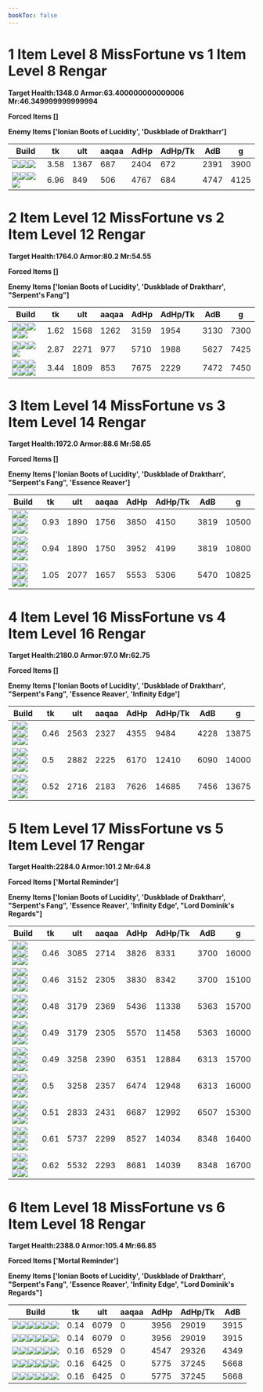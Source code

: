 ```yaml
---
bookToc: false
---
```


# 1 Item Level 8 MissFortune vs 1 Item Level 8 Rengar

**Target Health:1348.0 Armor:63.400000000000006 Mr:46.349999999999994**


**Forced Items []**


**Enemy Items ['Ionian Boots of Lucidity', 'Duskblade of Draktharr']**




Build | tk | ult | aaqaa | AdHp | AdHp/Tk | AdB | g
-|-|-|-|-|-|-|-
![](/item/3142.png)![](/item/1055.png)![](/item/1036.png)|3.58|1367|687|2404|672|2391|3900
![](/item/8001.png)![](/item/1001.png)![](/item/1055.png)![](/item/1037.png)|6.96|849|506|4767|684|4747|4125




























































# 2 Item Level 12 MissFortune vs 2 Item Level 12 Rengar

**Target Health:1764.0 Armor:80.2 Mr:54.55**


**Forced Items []**


**Enemy Items ['Ionian Boots of Lucidity', 'Duskblade of Draktharr', "Serpent's Fang"]**




Build | tk | ult | aaqaa | AdHp | AdHp/Tk | AdB | g
-|-|-|-|-|-|-|-
![](/item/6672.png)![](/item/3124.png)![](/item/1001.png)![](/item/1055.png)![](/item/1036.png)|1.62|1568|1262|3159|1954|3130|7300
![](/item/3142.png)![](/item/3026.png)![](/item/1055.png)![](/item/1037.png)|2.87|2271|977|5710|1988|5627|7425
![](/item/3026.png)![](/item/6673.png)![](/item/1001.png)![](/item/1055.png)![](/item/1036.png)![](/item/1036.png)|3.44|1809|853|7675|2229|7472|7450




























































# 3 Item Level 14 MissFortune vs 3 Item Level 14 Rengar

**Target Health:1972.0 Armor:88.6 Mr:58.65**


**Forced Items []**


**Enemy Items ['Ionian Boots of Lucidity', 'Duskblade of Draktharr', "Serpent's Fang", 'Essence Reaver']**




Build | tk | ult | aaqaa | AdHp | AdHp/Tk | AdB | g
-|-|-|-|-|-|-|-
![](/item/6672.png)![](/item/3124.png)![](/item/3091.png)![](/item/1001.png)![](/item/1055.png)![](/item/1036.png)|0.93|1890|1756|3850|4150|3819|10500
![](/item/3091.png)![](/item/3153.png)![](/item/3124.png)![](/item/1001.png)![](/item/1055.png)![](/item/1036.png)|0.94|1890|1750|3952|4199|3819|10800
![](/item/6672.png)![](/item/3124.png)![](/item/6673.png)![](/item/1001.png)![](/item/1055.png)![](/item/1037.png)|1.05|2077|1657|5553|5306|5470|10825




























































# 4 Item Level 16 MissFortune vs 4 Item Level 16 Rengar

**Target Health:2180.0 Armor:97.0 Mr:62.75**


**Forced Items []**


**Enemy Items ['Ionian Boots of Lucidity', 'Duskblade of Draktharr', "Serpent's Fang", 'Essence Reaver', 'Infinity Edge']**




Build | tk | ult | aaqaa | AdHp | AdHp/Tk | AdB | g
-|-|-|-|-|-|-|-
![](/item/6672.png)![](/item/3124.png)![](/item/3115.png)![](/item/3153.png)![](/item/1001.png)![](/item/1037.png)|0.46|2563|2327|4355|9484|4228|13875
![](/item/6672.png)![](/item/3124.png)![](/item/3091.png)![](/item/6673.png)![](/item/1001.png)![](/item/1038.png)|0.5|2882|2225|6170|12410|6090|14000
![](/item/6672.png)![](/item/3124.png)![](/item/3026.png)![](/item/3153.png)![](/item/1001.png)![](/item/1037.png)|0.52|2716|2183|7626|14685|7456|13675




























































# 5 Item Level 17 MissFortune vs 5 Item Level 17 Rengar

**Target Health:2284.0 Armor:101.2 Mr:64.8**


**Forced Items ['Mortal Reminder']**


**Enemy Items ['Ionian Boots of Lucidity', 'Duskblade of Draktharr', "Serpent's Fang", 'Essence Reaver', 'Infinity Edge', "Lord Dominik's Regards"]**




Build | tk | ult | aaqaa | AdHp | AdHp/Tk | AdB | g
-|-|-|-|-|-|-|-
![](/item/6672.png)![](/item/3124.png)![](/item/3115.png)![](/item/3153.png)![](/item/3033.png)![](/item/1001.png)|0.46|3085|2714|3826|8331|3700|16000
![](/item/3091.png)![](/item/3153.png)![](/item/3124.png)![](/item/3006.png)![](/item/3033.png)![](/item/1038.png)|0.46|3152|2305|3830|8342|3700|15100
![](/item/6672.png)![](/item/3124.png)![](/item/6673.png)![](/item/3115.png)![](/item/3033.png)![](/item/1001.png)|0.48|3179|2369|5436|11338|5363|15700
![](/item/3115.png)![](/item/3033.png)![](/item/3153.png)![](/item/6673.png)![](/item/3124.png)![](/item/1001.png)|0.49|3179|2305|5570|11458|5363|16000
![](/item/6672.png)![](/item/3124.png)![](/item/3091.png)![](/item/3026.png)![](/item/3033.png)![](/item/1001.png)|0.49|3258|2390|6351|12884|6313|15700
![](/item/3091.png)![](/item/3153.png)![](/item/3124.png)![](/item/3026.png)![](/item/3033.png)![](/item/1001.png)|0.5|3258|2357|6474|12948|6313|16000
![](/item/6672.png)![](/item/3124.png)![](/item/3153.png)![](/item/3033.png)![](/item/8001.png)![](/item/1001.png)|0.51|2833|2431|6687|12992|6507|15300
![](/item/3142.png)![](/item/3026.png)![](/item/3033.png)![](/item/6672.png)![](/item/6673.png)![](/item/1038.png)|0.61|5737|2299|8527|14034|8348|16400
![](/item/3142.png)![](/item/3026.png)![](/item/3033.png)![](/item/3153.png)![](/item/6673.png)![](/item/1038.png)|0.62|5532|2293|8681|14039|8348|16700




























































# 6 Item Level 18 MissFortune vs 6 Item Level 18 Rengar

**Target Health:2388.0 Armor:105.4 Mr:66.85**


**Forced Items ['Mortal Reminder']**


**Enemy Items ['Ionian Boots of Lucidity', 'Duskblade of Draktharr', "Serpent's Fang", 'Essence Reaver', 'Infinity Edge', "Lord Dominik's Regards"]**




Build | tk | ult | aaqaa | AdHp | AdHp/Tk | AdB
-|-|-|-|-|-|-
![](/item/3091.png)![](/item/3033.png)![](/item/3095.png)![](/item/6676.png)![](/item/6693.png)![](/item/6671.png)|0.14|6079|0|3956|29019|3915
![](/item/3091.png)![](/item/3033.png)![](/item/3095.png)![](/item/6676.png)![](/item/6696.png)![](/item/6671.png)|0.14|6079|0|3956|29019|3915
![](/item/3072.png)![](/item/3033.png)![](/item/3095.png)![](/item/3814.png)![](/item/6676.png)![](/item/6671.png)|0.16|6529|0|4547|29326|4349
![](/item/3095.png)![](/item/3033.png)![](/item/6673.png)![](/item/6676.png)![](/item/6693.png)![](/item/6671.png)|0.16|6425|0|5775|37245|5668
![](/item/3095.png)![](/item/3033.png)![](/item/6673.png)![](/item/6676.png)![](/item/6696.png)![](/item/6671.png)|0.16|6425|0|5775|37245|5668




























































